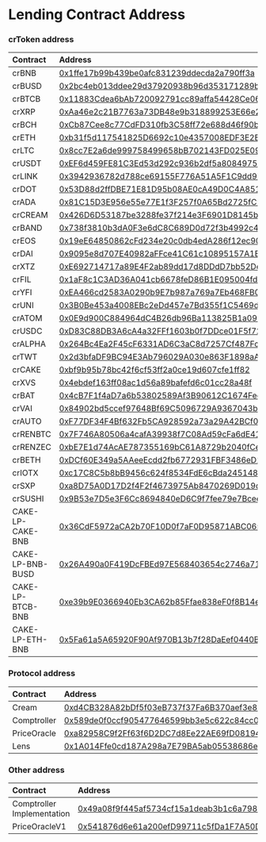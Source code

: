 # Lending Contract Address

### crToken address

| Contract | Address |
| :--- | :--- |
| crBNB | [0x1ffe17b99b439be0afc831239ddecda2a790ff3a](https://bscscan.com/address/0x1ffe17b99b439be0afc831239ddecda2a790ff3a) |
| crBUSD | [0x2bc4eb013ddee29d37920938b96d353171289b7c](https://bscscan.com/address/0x2bc4eb013ddee29d37920938b96d353171289b7c) |
| crBTCB | [0x11883Cdea6bAb720092791cc89affa54428Ce069](https://bscscan.com/address/0x11883Cdea6bAb720092791cc89affa54428Ce069) |
| crXRP | [0xAa46e2c21B7763a73DB48e9b318899253E66e20C](https://bscscan.com/address/0xAa46e2c21B7763a73DB48e9b318899253E66e20C) |
| crBCH | [0xCb87Cee8c77CdFD310fb3C58ff72e688d46f90b1](https://bscscan.com/address/0xCb87Cee8c77CdFD310fb3C58ff72e688d46f90b1) |
| crETH | [0xb31f5d117541825D6692c10e4357008EDF3E2BCD](https://bscscan.com/address/0xb31f5d117541825D6692c10e4357008EDF3E2BCD) |
| crLTC | [0x8cc7E2a6de999758499658bB702143FD025E09B2](https://bscscan.com/address/0x8cc7E2a6de999758499658bB702143FD025E09B2) |
| crUSDT | [0xEF6d459FE81C3Ed53d292c936b2df5a8084975De](https://bscscan.com/address/0xEF6d459FE81C3Ed53d292c936b2df5a8084975De) |
| crLINK | [0x3942936782d788ce69155F776A51A5F1C9dd9B22](https://bscscan.com/address/0x3942936782d788ce69155F776A51A5F1C9dd9B22) |
| crDOT | [0x53D88d2ffDBE71E81D95b08AE0cA49D0C4A8515f](https://bscscan.com/address/0x53D88d2ffDBE71E81D95b08AE0cA49D0C4A8515f) |
| crADA | [0x81C15D3E956e55e77E1f3F257f0A65Bd2725fC55](https://bscscan.com/address/0x81c15d3e956e55e77e1f3f257f0a65bd2725fc55) |
| crCREAM | [0x426D6D53187be3288fe37f214e3F6901D8145b62](https://bscscan.com/address/0x426D6D53187be3288fe37f214e3F6901D8145b62) |
| crBAND | [0x738f3810b3dA0F3e6dC8C689D0d72f3b4992c43b](https://bscscan.com/address/0x738f3810b3dA0F3e6dC8C689D0d72f3b4992c43b) |
| crEOS | [0x19eE64850862cFd234e20c0db4edA286f12ec907](https://bscscan.com/address/0x19ee64850862cfd234e20c0db4eda286f12ec907) |
| crDAI | [0x9095e8d707E40982aFFce41C61c10895157A1B22](https://bscscan.com/address/0x9095e8d707e40982affce41c61c10895157a1b22) |
| crXTZ | [0xE692714717a89E4F2ab89dd17d8DDdD7bb52De8e](https://bscscan.com/address/0xe692714717a89e4f2ab89dd17d8dddd7bb52de8e) |
| crFIL | [0x1aF8c1C3AD36A041cb6678feD86B1E095004fd16](https://bscscan.com/address/0x1af8c1c3ad36a041cb6678fed86b1e095004fd16) |
| crYFI | [0xEA466cd2583A0290b9E7b987a769a7Eb468FB0A5](https://bscscan.com/address/0xea466cd2583a0290b9e7b987a769a7eb468fb0a5) |
| crUNI | [0x3B0Be453a4008EBc2eDd457e7Bd355f1C5469d68](https://bscscan.com/address/0x3b0be453a4008ebc2edd457e7bd355f1c5469d68) |
| crATOM | [0x0E9d900C884964dC4B26db96Ba113825B1a09Baa](https://bscscan.com/address/0x0e9d900c884964dc4b26db96ba113825b1a09baa) |
| crUSDC | [0xD83C88DB3A6cA4a32FFf1603b0f7DDce01F5f727](https://bscscan.com/address/0xd83c88db3a6ca4a32fff1603b0f7ddce01f5f727) |
| crALPHA | [0x264Bc4Ea2F45cF6331AD6C3aC8d7257Cf487FcbC](https://bscscan.com/address/0x264bc4ea2f45cf6331ad6c3ac8d7257cf487fcbc) |
| crTWT | [0x2d3bfaDF9BC94E3Ab796029A030e863F1898aA06](https://bscscan.com/address/0x2d3bfaDF9BC94E3Ab796029A030e863F1898aA06) |
| crCAKE | [0xbf9b95b78bc42f6cf53ff2a0ce19d607cfe1ff82](https://bscscan.com/address/0xbf9b95b78bc42f6cf53ff2a0ce19d607cfe1ff82) |
| crXVS | [0x4ebdef163ff08ac1d56a89bafefd6c01cc28a48f](https://bscscan.com/address/0x4ebdef163ff08ac1d56a89bafefd6c01cc28a48f) |
| crBAT | [0x4cB7F1f4aD7a6b53802589Af3B90612C1674Fec4](https://bscscan.com/address/0x4cb7f1f4ad7a6b53802589af3b90612c1674fec4) |
| crVAI | [0x84902bd5ccef97648Bf69C5096729A9367043bEb](https://bscscan.com/address/0x84902bd5ccef97648bf69c5096729a9367043beb) |
| crAUTO | [0xF77DF34F4Bf632Fb5CA928592a73a29A42BCf0B1](https://bscscan.com/address/0xf77df34f4bf632fb5ca928592a73a29a42bcf0b1) |
| crRENBTC | [0x7F746A80506a4cafA39938f7C08Ad59cFa6dE418](https://bscscan.com/address/0x7f746a80506a4cafa39938f7c08ad59cfa6de418) |
| crRENZEC | [0xbE7E1d74AcAE787355169bC61A8729b2040fCe6b](https://bscscan.com/address/0xbe7e1d74acae787355169bc61a8729b2040fce6b) |
| crBETH | [0xDCf60E349a5AAeeEcdd2fb6772931FBF3486eD1C](https://bscscan.com/address/0xdcf60e349a5aaeeecdd2fb6772931fbf3486ed1c) |
| crIOTX | [0xc17C8C5b8bB9456c624f8534FdE6cBda2451488C](https://bscscan.com/address/0xc17c8c5b8bb9456c624f8534fde6cbda2451488c) |
| crSXP | [0xa8D75A0D17D2f4F2f4673975Ab8470269D019c96](https://bscscan.com/address/0xa8d75a0d17d2f4f2f4673975ab8470269d019c96) |
| crSUSHI | [0x9B53e7D5e3F6Cc8694840eD6C9f7fee79e7Bcee5](https://bscscan.com/address/0x9b53e7d5e3f6cc8694840ed6c9f7fee79e7bcee5) |
| CAKE-LP-CAKE-BNB | [0x36CdF5972aCA2b70F10D0f7aF0D95871ABC065d9](https://bscscan.com/address/0x36cdf5972aca2b70f10d0f7af0d95871abc065d9) |
| CAKE-LP-BNB-BUSD | [0x26A490a0F419DcFBEd97E568403654c2746a7110](https://bscscan.com/address/0x26a490a0f419dcfbed97e568403654c2746a7110) |
| CAKE-LP-BTCB-BNB | [0xe39b9E0366940Eb3CA62b85Ffae838eF0f8B14e0](https://bscscan.com/address/0xe39b9e0366940eb3ca62b85ffae838ef0f8b14e0) |
| CAKE-LP-ETH-BNB | [0x5Fa61a5A65920F90Af970B13b7f28DaEef0440B7](https://bscscan.com/address/0x5fa61a5a65920f90af970b13b7f28daeef0440b7) |

### Protocol address

| Contract | Address |
| :--- | :--- |
| Cream | [0xd4CB328A82bDf5f03eB737f37Fa6B370aef3e888](https://bscscan.com/address/0xd4CB328A82bDf5f03eB737f37Fa6B370aef3e888) |
| Comptroller | [0x589de0f0ccf905477646599bb3e5c622c84cc0ba](https://bscscan.com/address/0x589de0f0ccf905477646599bb3e5c622c84cc0ba) |
| PriceOracle | [0xa82958C9f2Ff63f6D2DC7d8Ee22AE69fD0819477](https://bscscan.com/address/0xa82958C9f2Ff63f6D2DC7d8Ee22AE69fD0819477) |
| Lens | [0x1A014Ffe0cd187A298a7E79BA5ab05538686ea4a](https://bscscan.com/address/0x1A014Ffe0cd187A298a7E79BA5ab05538686ea4a#code) |

### Other address

| Contract | Address |
| :--- | :--- |
| Comptroller Implementation | [0x49a08f9f445af5734cf15a1deab3b1c6a7988fb4](https://bscscan.com/address/0x49a08f9f445af5734cf15a1deab3b1c6a7988fb4) |
| PriceOracleV1 | [0x541876d6e61a200efD99711c5fDa1F7A50D14847](https://bscscan.com/address/0x541876d6e61a200efD99711c5fDa1F7A50D14847) |

